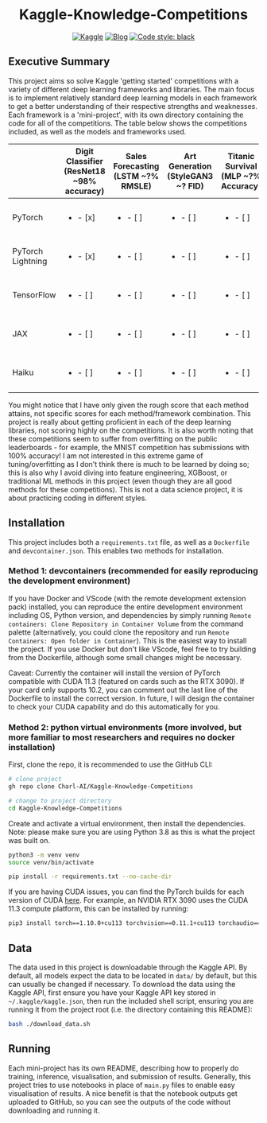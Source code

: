 <div align="center">

# Kaggle-Knowledge-Competitions

[![Kaggle](http://img.shields.io/badge/Kaggle-Competitions-44c5ce.svg)](https://www.kaggle.com/competitions)
[![Blog](http://img.shields.io/badge/Blog-TBD-c044ce.svg)](https://charl-ai.github.io/)
[![Code style: black](https://img.shields.io/badge/code%20style-black-000000.svg)](https://github.com/psf/black)


</div>

## Executive Summary

This project aims so solve Kaggle 'getting started' competitions with a variety of different deep learning frameworks and libraries. The main focus is to implement relatively standard deep learning models in each framework to get a better understanding of their respective strengths and weaknesses. Each framework is a 'mini-project', with its own directory containing the code for all of the competitions. The table below shows the competitions included, as well as the models and frameworks used.

|                   | Digit Classifier (ResNet18 ~98% accuracy) | Sales Forecasting (LSTM ~?% RMSLE) | Art Generation (StyleGAN3 ~? FID) | Titanic Survival (MLP ~?% Accuracy)| Tweet NLP (BERT ~80% F1) |
|-------------------|-----------------------------|--------------------------|-----------------------------|--------------------------|--------------------------|
| PyTorch           | <ul><li>- [x] </li></ul>    | <ul><li>- [ ] </li></ul> | <ul><li>- [ ] </li></ul>    | <ul><li>- [ ] </li></ul> | <ul><li>- [ ] </li></ul> |
| PyTorch Lightning | <ul><li>- [x] </li></ul>    | <ul><li>- [ ] </li></ul> | <ul><li>- [ ] </li></ul>    | <ul><li>- [ ] </li></ul> | <ul><li>- [x] </li></ul> |
| TensorFlow        | <ul><li>- [ ] </li></ul>    | <ul><li>- [ ] </li></ul> | <ul><li>- [ ] </li></ul>    | <ul><li>- [ ] </li></ul> | <ul><li>- [ ] </li></ul> |
| JAX              | <ul><li>- [ ] </li></ul>    | <ul><li>- [ ] </li></ul> | <ul><li>- [ ] </li></ul>    | <ul><li>- [ ] </li></ul> | <ul><li>- [ ] </li></ul> |
| Haiku             | <ul><li>- [ ] </li></ul>    | <ul><li>- [ ] </li></ul> | <ul><li>- [ ] </li></ul>    | <ul><li>- [ ] </li></ul> | <ul><li>- [ ] </li></ul> |

You might notice that I have only given the rough score that each method attains, not specific scores for each method/framework combination. This project is really about getting proficient in each of the deep learning libraries, not scoring highly on the competitions. It is also worth noting that these competitions seem to suffer from overfitting on the public leaderboards - for example, the MNIST competition has submissions with 100% accuracy! I am not interested in this extreme game of tuning/overfitting as I don't think there is much to be learned by doing so; this is also why I avoid diving into feature engineering, XGBoost, or traditional ML methods in this project (even though they are all good methods for these competitions). This is not a data science project, it is about practicing coding in different styles.


## Installation

This project includes both a `requirements.txt` file, as well as a `Dockerfile` and `devcontainer.json`. This enables two methods for installation.

### Method 1: devcontainers (recommended for easily reproducing the development environment)

If you have Docker and VScode (with the remote development extension pack) installed, you can reproduce the entire development environment including OS, Python version, and dependencies by simply running `Remote containers: Clone Repository in Container Volume` from the command palette (alternatively, you could clone the repository and run `Remote Containers: Open folder in Container`). This is the easiest way to install the project. If you use Docker but don't like VScode, feel free to try building from the Dockerfile, although some small changes might be necessary.

Caveat: Currently the container will install the version of PyTorch compatible with CUDA 11.3 (featured on cards such as the RTX 3090). If your card only supports 10.2, you can comment out the last line of the Dockerfile to install the correct version. In future, I will design the container to check your CUDA capability and do this automatically for you.

### Method 2: python virtual environments (more involved, but more familiar to most researchers and requires no docker installation)

First, clone the repo, it is recommended to use the GitHub CLI:
```bash
# clone project
gh repo clone Charl-AI/Kaggle-Knowledge-Competitions

# change to project directory
cd Kaggle-Knowledge-Competitions
```

Create and activate a virtual environment, then install the dependencies. Note: please make sure you are using Python 3.8 as this is what the project was built on.

```bash
python3 -m venv venv
source venv/bin/activate

pip install -r requirements.txt --no-cache-dir
```

If you are having CUDA issues, you can find the PyTorch builds for each version of CUDA [here](https://pytorch.org/get-started/locally/). For example, an NVIDIA RTX 3090 uses the CUDA 11.3 compute platform, this can be installed by running:

```bash
pip3 install torch==1.10.0+cu113 torchvision==0.11.1+cu113 torchaudio==0.10.0+cu113 -f https://download.pytorch.org/whl/cu113/torch_stable.html
```

## Data

The data used in this project is downloadable through the Kaggle API. By default, all models expect the data to be located in ```data/``` by default, but this can usually be changed if necessary. To download the data using the Kaggle API, first ensure you have your Kaggle API key stored in ```~/.kaggle/kaggle.json```, then run the included shell script, ensuring you are running it from the project root (i.e. the directory containing this README):

```bash
bash ./download_data.sh
```

## Running

Each mini-project has its own README, describing how to properly do training, inference, visualisation, and submission of results. Generally, this project tries to use notebooks in place of `main.py` files to enable easy visualisation of results. A nice benefit is that the notebook outputs get uploaded to GitHub, so you can see the outputs of the code without downloading and running it.
